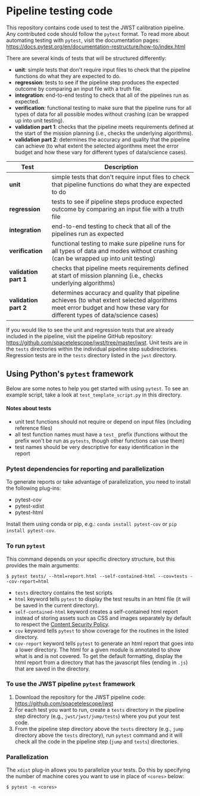 # Pipeline testing code

This repository contains code used to test the JWST calibration pipeline. Any contributed code should follow the `pytest` format. To read more about automating testing with `pytest`, visit the documentation pages: https://docs.pytest.org/en/documentation-restructure/how-to/index.html

There are several kinds of tests that will be structured differently: 
- **unit**: simple tests that don't require input files to check that the pipeline functions do what they are expected to do.
- **regression**: tests to see if the pipeline step produces the expected outcome by comparing an input file with a truth file.
- **integration**: end-to-end testing to check that all of the pipelines run as expected.
- **verification**: functional testing to make sure that the pipeline runs for all types of data for all possible modes without crashing (can be wrapped up into unit testing).
- **validation part 1**: checks that the pipeline meets requirements defined at the start of the mission planning (i.e., checks the underlying algorithms).
- **validation part 2**: determines the accuracy and quality that the pipeline can achieve (to what extent the selected algorithms meet the error budget and how these vary for different types of data/science cases). 

| Test | Description |
| --- | --- |
| **unit** | simple tests that don't require input files to check that pipeline functions do what they are expected to do |
| **regression** | tests to see if pipeline steps produce expected outcome by comparing an input file with a truth file |
| **integration** | end-to-end testing to check that all of the pipelines run as expected |
| **verification** | functional testing to make sure pipeline runs for all types of data and modes without crashing (can be wrapped up into unit testing) |
| **validation part 1** | checks that pipeline meets requirements defined at start of mission planning (i.e., checks underlying algorithms) |
| **validation part 2** | determines accuracy and quality that pipeline achieves (to what extent selected algorithms meet error budget and how these vary for different types of data/science cases) |



If you would like to see the unit and regression tests that are already included in the pipeline, visit the pipeline GitHub repository: https://github.com/spacetelescope/jwst/tree/master/jwst. Unit tests are in the `tests` directories within the individual pipeline step subdirectories. Regression tests are in the `tests` directory listed in the `jwst` directory. 



## Using Python's `pytest` framework 

Below are some notes to help you get started with using `pytest`. To see an example script, take a look at `test_template_script.py` in this directory. 

#### Notes about tests

- unit test functions should not require or depend on input files (including reference files)
- all test function names must have a `test_` prefix (functions without the prefix won't be run as `pytests`, though other functions can use them)
- test names should be very descriptive for easy identification in the report


### Pytest dependencies for reporting and parallelization

To generate reports or take advantage of parallelization, you need to install the following plug-ins: 
- pytest-cov
- pytest-xdist
- pytest-html

Install them using conda or pip, e.g.: `conda install pytest-cov` or `pip install pytest-cov`. 

### To run `pytest`

This command depends on your specific directory structure, but this provides the main arguments: 

`$ pytest tests/ --html=report.html --self-contained-html --cov=tests --cov-report=html`

- `tests` directory contains the test scripts
- `html` keyword tells `pytest` to display the test results in an html file (it will be saved in the current directory).
- `self-contained-html` keyword creates a self-contained html report instead of storing assets such as CSS and images separately by default to respect the [Content Security Policy](https://developer.mozilla.org/en-US/docs/Web/HTTP/CSP).
- `cov` keyword tells `pytest` to show coverage for the routines in the listed directory.
- `cov-report` keyword tells `pytest` to generate an html report that goes into a lower directory. The html for a given module is annotated to show what is and is not covered. To get the default formatting, display the html report from a directory that has the javascript files (ending in `.js`) that are saved in the directory.


### To use the JWST pipeline `pytest` framework

1. Download the repository for the JWST pipeline code: https://github.com/spacetelescope/jwst
2. For each test you want to run, create a `tests` directory in the pipeline step directory (e.g., `jwst/jwst/jump/tests`) where you put your test code.
3. From the pipeline step directory above the `tests` directory (e.g., `jump` directory above the `tests` directory), run `pytest` command and it will check all the code in the pipeline step (`jump` and `tests`) directories.


### Parallelization
The `xdist` plug-in allows you to parallelize your tests. Do this by specifying the number of machine cores you want to use in place of `<cores>` below:

`$ pytest -n <cores>`
